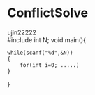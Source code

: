 # ConflictSolve
ujin22222   
#include <cstdio>
int N;
void main(){

    while(scanf("%d",&N))
    {
        for(int i=0; .....)
    }

} 